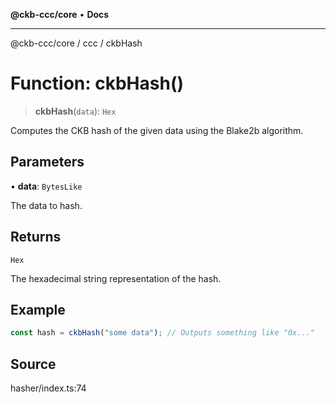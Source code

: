 **@ckb-ccc/core** • **Docs**

***

@ckb-ccc/core / ccc / ckbHash

# Function: ckbHash()

> **ckbHash**(`data`): `Hex`

Computes the CKB hash of the given data using the Blake2b algorithm.

## Parameters

• **data**: `BytesLike`

The data to hash.

## Returns

`Hex`

The hexadecimal string representation of the hash.

## Example

```typescript
const hash = ckbHash("some data"); // Outputs something like "0x..."
```

## Source

hasher/index.ts:74
